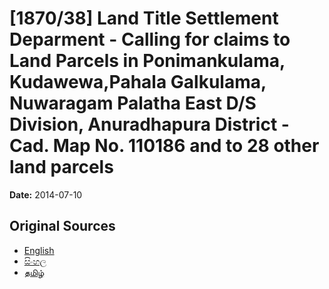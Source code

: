 # [1870/38] Land Title Settlement Deparment - Calling for claims to Land Parcels in Ponimankulama, Kudawewa,Pahala Galkulama, Nuwaragam Palatha East D/S Division, Anuradhapura District - Cad. Map No. 110186 and to 28 other land parcels

**Date:** 2014-07-10

## Original Sources

- [English](https://documents.gov.lk/view/extra-gazettes/2014/7/1870-38_E.pdf)
- [සිංහල](https://documents.gov.lk/view/extra-gazettes/2014/7/1870-38_S.pdf)
- [தமிழ்](https://documents.gov.lk/view/extra-gazettes/2014/7/1870-38_T.pdf)
